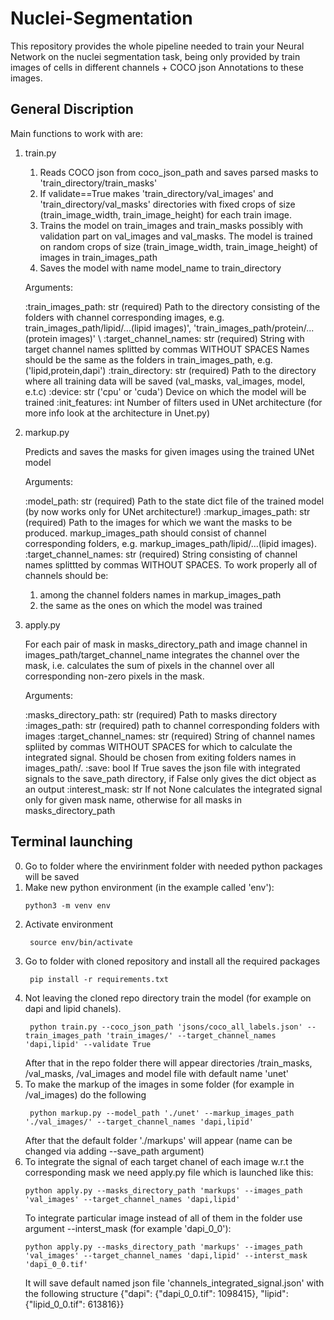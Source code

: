 # Nuclei-Segmentation
This repository provides the whole pipeline needed to train your Neural Network on the nuclei segmentation task, being only provided by train images of cells in different channels + COCO json Annotations to these images.

## General Discription
Main functions to work with are: 
1. train.py 

    1) Reads COCO json from coco_json_path and saves parsed masks to 'train_directory/train_masks'
    2) If validate==True makes 'train_directory/val_images' and 'train_directory/val_masks' directories with fixed crops
    of size (train_image_width, train_image_height) for each train image.
    3) Trains the model on train_images and train_masks possibly with validation part on val_images and val_masks.
    The model is trained on random crops of size (train_image_width, train_image_height) of images in train_images_path
    4) Saves the model with name model_name to train_directory
    
    Arguments:
    
     :train_images_path: str (required) Path to the directory consisting of the folders with channel corresponding images, e.g.
    train_images_path/lipid/...(lipid images)', 'train_images_path/protein/...(protein images)' \\
    :target_channel_names: str (required) String with target channel names splitted by commas WITHOUT SPACES
    Names should be the same as the folders in train_images_path, e.g. ('lipid,protein,dapi')
    :train_directory: str (required) Path to the directory where all training data will be saved (val_masks, val_images, model, e.t.c)
    :device: str ('cpu' or 'cuda') Device on which the model will be trained
    :init_features: int Number of filters used in UNet architecture (for more info look at the architecture in Unet.py)
    
2. markup.py 

    Predicts and saves the masks for given images using the trained UNet model
    
    Arguments:
    
    :model_path: str (required) Path to the state dict file of the trained model (by now works only for UNet architecture!)
    :markup_images_path: str (required) Path to the images for which we want the masks to be produced. markup_images_path should
    consist of channel corresponding folders, e.g. markup_images_path/lipid/...(lipid images).
    :target_channel_names: str (required) String consisting of channel names splittted by commas WITHOUT SPACES.
    To work properly all of channels should be:
    1) among the channel folders names in markup_images_path
    2) the same as the ones on which the model was trained
    
3. apply.py 

    For each pair of mask in masks_directory_path and image channel in images_path/target_channel_name integrates the
    channel over the mask, i.e. calculates the sum of pixels in the channel over all corresponding non-zero pixels in
    the mask.
    
    Arguments:
    
    :masks_directory_path: str (required) Path to masks directory
    :images_path: str (required) path to channel corresponding folders with images
    :target_channel_names: str (required)  String of channel names spliited by commas WITHOUT SPACES for which to calculate the
    integrated signal. Should be chosen from exiting folders names in images_path/.
    :save: bool If True saves the json file with integrated signals to the save_path directory, if False only gives the dict
    object as an output
    :interest_mask: str If not None calculates the integrated signal only for given mask name, otherwise for all masks in
    masks_directory_path
    
## Terminal launching
0) Go to folder where the envirinment folder with needed python packages will be saved
1) Make new python environment (in the example called 'env'):
    ```console
    python3 -m venv env
    ```
2) Activate environment
   ```console
    source env/bin/activate
    ```
3) Go to folder with cloned repository and install all the required packages
   ```console
    pip install -r requirements.txt
    ```
4) Not leaving the cloned repo directory train the model (for example on dapi and lipid chanels).  
   ```console
    python train.py --coco_json_path 'jsons/coco_all_labels.json' --train_images_path 'train_images/' --target_channel_names 'dapi,lipid' --validate True 
    ```  
    After that in the repo folder there will appear directories /train_masks, /val_masks, /val_images and model file with default name 'unet'
5) To make the markup of the images in some folder (for example in /val_images) do the following
   ```console
    python markup.py --model_path './unet' --markup_images_path './val_images/' --target_channel_names 'dapi,lipid'
    ```
    After that the default folder './markups' will appear (name can be changed via adding --save_path argument)
6) To integrate the signal of each target chanel of each image w.r.t the corresponding mask we need apply.py file which is launched like this:
   ```console
   python apply.py --masks_directory_path 'markups' --images_path 'val_images' --target_channel_names 'dapi,lipid' 
   ``` 
   To integrate particular image instead of all of them in the folder use argument --interst_mask (for example 'dapi_0_0'):
   ```console  
   python apply.py --masks_directory_path 'markups' --images_path 'val_images' --target_channel_names 'dapi,lipid' --interst_mask 'dapi_0_0.tif'
   ```
   It will save default named json file 'channels_integrated_signal.json' with the following structure
   {"dapi": {"dapi_0_0.tif": 1098415}, "lipid": {"lipid_0_0.tif": 613816}}
